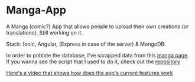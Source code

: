 # Manga-App
A Manga (comic?) App that allows people to upload their own creations (or translations). Still working on it.

Stack: Ionic, Angular, (Express in case of the server) & MongoDB.

In order to poblate the database, I've scrapped data from this [manga page](manganato.com). If you wanna see the script that I used to do it, check out the [repository](https://github.com/Alwexis/Web-Scraping/blob/main/Manga%20Nato%20Scraper.js)

[Here's a video that shows how does the app's current features work](https://youtu.be/zZTkmSt6EqQ)
